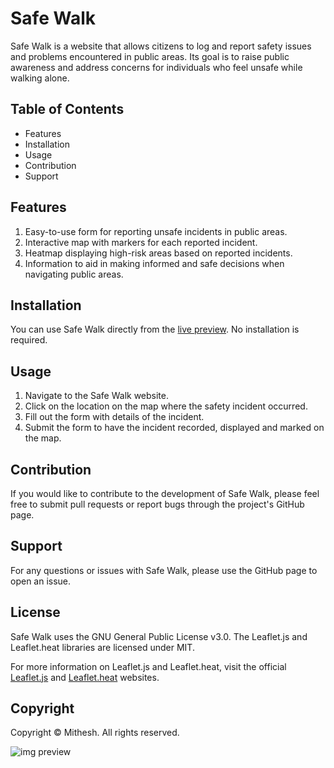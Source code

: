 # Safe Walk
Safe Walk is a website that allows citizens to log and report safety issues and problems encountered in public areas. Its goal is to raise public awareness and address concerns for individuals who feel unsafe while walking alone.

## Table of Contents
- Features
- Installation
- Usage
- Contribution
- Support

## Features
1. Easy-to-use form for reporting unsafe incidents in public areas.
2. Interactive map with markers for each reported incident.
3. Heatmap displaying high-risk areas based on reported incidents.
4. Information to aid in making informed and safe decisions when navigating public areas.

## Installation
You can use Safe Walk directly from the [live preview](https://mithesh-b.github.io/Safe_Walk/). No installation is required.

## Usage
1. Navigate to the Safe Walk website.
2. Click on the location on the map where the safety incident occurred.
3. Fill out the form with details of the incident.
4. Submit the form to have the incident recorded, displayed and marked on the map.

## Contribution
If you would like to contribute to the development of Safe Walk, please feel free to submit pull requests or report bugs through the project's GitHub page.

## Support
For any questions or issues with Safe Walk, please use the GitHub page to open an issue.

## License
Safe Walk uses the GNU General Public License v3.0. The Leaflet.js and Leaflet.heat libraries are licensed under MIT.

For more information on Leaflet.js and Leaflet.heat, visit the official [Leaflet.js](https://leafletjs.com/) and [Leaflet.heat](https://github.com/Leaflet/Leaflet.heat) websites.

## Copyright
Copyright © Mithesh. All rights reserved.

![img preview](https://user-images.githubusercontent.com/115478939/216237673-6b97b6bc-25a9-49e2-b176-2ae7af155813.png)
